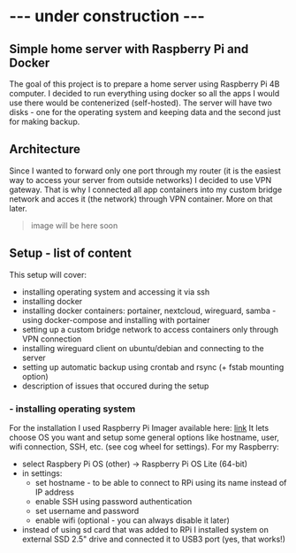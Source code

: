 # --- under construction ---

## Simple home server with Raspberry Pi and Docker

The goal of this project is to prepare a home server using Raspberry Pi 4B computer. I decided to run everything using docker so all the apps I would use there would be contenerized (self-hosted). The server will have two disks - one for the operating system and keeping data and the second just for making backup. 

## Architecture
Since I wanted to forward only one port through my router (it is the easiest way to access your server from outside networks) I decided to use VPN gateway. That is why I connected all app containers into my custom bridge network and acces it (the network) through VPN container. More on that later. 

> image will be here soon 

## Setup - list of content

This setup will cover:
* installing operating system and accessing it via ssh
* installing docker
* installing docker containers: portainer, nextcloud, wireguard, samba - using docker-compose and installing with portainer
* setting up a custom bridge network to access containers only through VPN connection
* installing wireguard client on ubuntu/debian and connecting to the server
* setting up automatic backup using crontab and rsync (+ fstab mounting option)
* description of issues that occured during the setup 

### - installing operating system
For the installation I used Raspberry Pi Imager available here: [link](https://www.raspberrypi.com/software/)
It lets choose OS you want and setup some general options like hostname, user, wifi connection, SSH, etc. (see cog wheel for settings). For my Raspberry:
* select Raspbery Pi OS (other) -> Raspberry Pi OS Lite (64-bit)
* in settings:
  * set hostname - to be able to connect to RPi using its name instead of IP address
  * enable SSH using password authentication
  * set username and password 
  * enable wifi (optional - you can always disable it later) 
* instead of using sd card that was added to RPi I installed system on external SSD 2.5" drive and connected it to USB3 port (yes, that works!)
